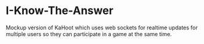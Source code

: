 # I-Know-The-Answer

Mockup version of KaHoot which uses web sockets for realtime updates for multiple users
so they can participate in a game at the same time.
